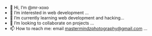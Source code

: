 - 👋 Hi, I’m @mr-xoxo
- 👀 I’m interested in web development ...
- 🌱 I’m currently learning web development and hacking...
- 💞️ I’m looking to collaborate on projects ...
- 📫 How to reach me: email mastermindzphotography@gmail.com ...

<!---
mr-xoxo/mr-xoxo is a ✨ special ✨ repository because its `README.md` (this file) appears on your GitHub profile.
You can click the Preview link to take a look at your changes.
--->
